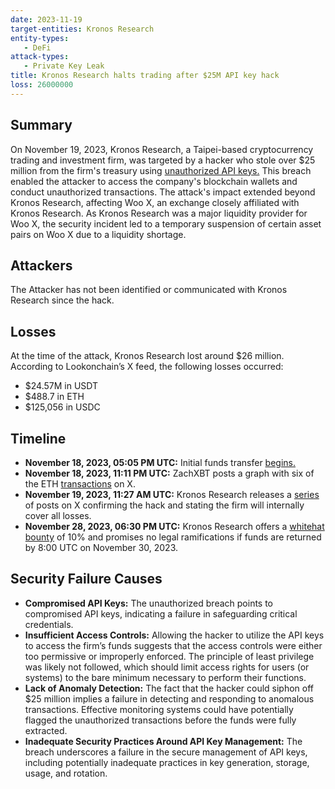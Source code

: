```yaml
---
date: 2023-11-19
target-entities: Kronos Research 
entity-types: 
   - DeFi
attack-types:
   - Private Key Leak
title: Kronos Research halts trading after $25M API key hack
loss: 26000000
---
```


## Summary

On November 19, 2023, Kronos Research, a Taipei-based cryptocurrency trading and investment firm, was targeted by a hacker who stole over $25 million from the firm's treasury using [unauthorized API keys.](https://cryptonews.com/news/kronos-research-enters-negotiations-with-hacker-after-25-million-cryptocurrency-theft-offers-10-bounty.htm) This breach enabled the attacker to access the company's blockchain wallets and conduct unauthorized transactions. The attack's impact extended beyond Kronos Research, affecting Woo X, an exchange closely affiliated with Kronos Research. As Kronos Research was a major liquidity provider for Woo X, the security incident led to a temporary suspension of certain asset pairs on Woo X due to a liquidity shortage.

## Attackers

The Attacker has not been identified or communicated with Kronos Research since the hack.

## Losses

At the time of the attack, Kronos Research lost around $26 million. According to Lookonchain’s X feed, the following losses occurred:

   - $24.57M in USDT
   - $488.7 in ETH
   - $125,056 in USDC

## Timeline

   - **November 18, 2023, 05:05 PM UTC:** Initial funds transfer [begins.]([https://etherscan.io/address/0x2b0502fdab4e221dcd492c058255d2073d50a3ae](https://etherscan.io/tx/0x6722a7a77580234221053eafecda7aebecaf8d002223d261e2b25a96cc7f35be)) 
   - **November 18, 2023, 11:11 PM UTC:** ZachXBT posts a graph with six of the ETH [transactions](https://twitter.com/zachxbt/status/1726015231023796233) on X.
   - **November 19, 2023, 11:27 AM UTC:** Kronos Research releases a [series](https://twitter.com/ResearchKronos/status/1726203102842466650) of posts on X confirming the hack and stating the firm will internally cover all losses.
   - **November 28, 2023, 06:30 PM UTC:** Kronos Research offers a [whitehat bounty](https://etherscan.io/idm?addresses=0xad5916c0f641841637bab1a1049224c3cfd5acf0,0x7e1a22655e2a46a5dd8aec2905c298f1d06b8597&type=1) of 10% and promises no legal ramifications if funds are returned by 8:00 UTC on November 30, 2023.

## Security Failure Causes

   - **Compromised API Keys:** The unauthorized breach points to compromised API keys, indicating a failure in safeguarding critical credentials. 
   - **Insufficient Access Controls:** Allowing the hacker to utilize the API keys to access the firm’s funds suggests that the access controls were either too permissive or improperly enforced. The principle of least privilege was likely not followed, which should limit access rights for users (or systems) to the bare minimum necessary to perform their functions.
   - **Lack of Anomaly Detection:** The fact that the hacker could siphon off $25 million implies a failure in detecting and responding to anomalous transactions. Effective monitoring systems could have potentially flagged the unauthorized transactions before the funds were fully extracted.
   - **Inadequate Security Practices Around API Key Management:** The breach underscores a failure in the secure management of API keys, including potentially inadequate practices in key generation, storage, usage, and rotation.
